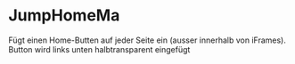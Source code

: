 # JumpHomeMa
Fügt einen Home-Butten auf jeder Seite ein (ausser innerhalb von iFrames). Button wird links unten halbtransparent eingefügt
